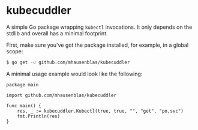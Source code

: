 # kubecuddler

A simple Go package wrapping `kubectl` invocations. It only depends on the stdlib and overall has a minimal footprint.

First, make sure you've got the package installed, for example, in a global scope:

```bash
$ go get -u github.com/mhausenblas/kubecuddler
```

A minimal usage example would look like the following:

```
package main

import github.com/mhausenblas/kubecuddler

func main() {
	res, _ := kubecuddler.Kubectl(true, true, "", "get", "po,svc")
	fmt.Println(res)
}
```
